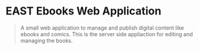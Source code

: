 # EAST Ebooks Web Application
> A small web application to manage and publish digital content like ebooks and comics. This is the server side appliaction for editing and managing the books.
